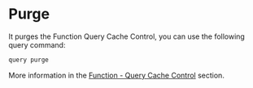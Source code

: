 # Purge

It purges the Function Query Cache Control, you can use the following query command:

```sh
query purge
```

More information in the [Function - Query Cache Control](/docs/cli/function.md#query-cache-control) section.
